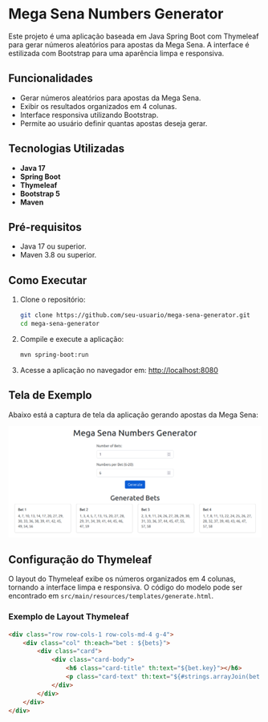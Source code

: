 # Mega Sena Numbers Generator

Este projeto é uma aplicação baseada em Java Spring Boot com Thymeleaf para gerar números aleatórios para apostas da Mega Sena. A interface é estilizada com Bootstrap para uma aparência limpa e responsiva.

## Funcionalidades

- Gerar números aleatórios para apostas da Mega Sena.
- Exibir os resultados organizados em 4 colunas.
- Interface responsiva utilizando Bootstrap.
- Permite ao usuário definir quantas apostas deseja gerar.

## Tecnologias Utilizadas

- **Java 17**
- **Spring Boot**
- **Thymeleaf**
- **Bootstrap 5**
- **Maven**

## Pré-requisitos

- Java 17 ou superior.
- Maven 3.8 ou superior.

## Como Executar

1. Clone o repositório:
    ```bash
    git clone https://github.com/seu-usuario/mega-sena-generator.git
    cd mega-sena-generator
    ```

2. Compile e execute a aplicação:
    ```bash
    mvn spring-boot:run
    ```

3. Acesse a aplicação no navegador em: [http://localhost:8080](http://localhost:8080)

## Tela de Exemplo

Abaixo está a captura de tela da aplicação gerando apostas da Mega Sena:

![Tela de Exemplo - Mega Sena Numbers Generator](Screen01.png)

## Configuração do Thymeleaf

O layout do Thymeleaf exibe os números organizados em 4 colunas, tornando a interface limpa e responsiva. O código do modelo pode ser encontrado em `src/main/resources/templates/generate.html`.

### Exemplo de Layout Thymeleaf

```html
<div class="row row-cols-1 row-cols-md-4 g-4">
    <div class="col" th:each="bet : ${bets}">
        <div class="card">
            <div class="card-body">
                <h6 class="card-title" th:text="${bet.key}"></h6>
                <p class="card-text" th:text="${#strings.arrayJoin(bet.value, ', ')}"></p>
            </div>
        </div>
    </div>
</div>

